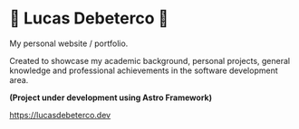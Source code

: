 # 🚀 Lucas Debeterco 🚀

My personal website / portfolio. 

Created to showcase my academic background, personal projects,
general knowledge and professional achievements in the software
development area.

**(Project under development using Astro Framework)**

https://lucasdebeterco.dev
